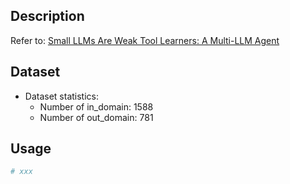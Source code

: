 
## Description

Refer to: [Small LLMs Are Weak Tool Learners: A Multi-LLM Agent](https://arxiv.org/abs/2401.07324)

## Dataset

- Dataset statistics:
  - Number of in_domain: 1588
  - Number of out_domain: 781

## Usage
```bash
# xxx

```
